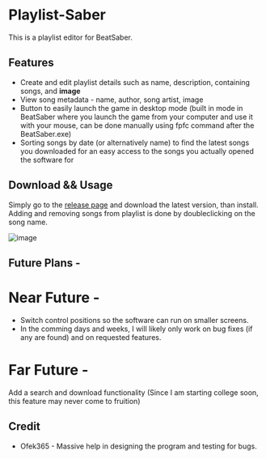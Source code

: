 # Playlist-Saber
This is a playlist editor for BeatSaber.

## Features

- Create and edit playlist details such as name, description, containing songs, and **image**
- View song metadata - name, author, song artist, image
- Button to easily launch the game in desktop mode (built in mode in BeatSaber where you launch the game from your computer and use it with your mouse, can be done manually using fpfc command after the BeatSaber.exe)
- Sorting songs by date (or alternatively name) to find the latest songs you downloaded for an easy access to the songs you actually opened the software for


## Download && Usage
Simply go to the [release page](https://github.com/Zoobumafu/Playlist-Saber/releases) and download the latest version, than install.
Adding and removing songs from playlist is done by doubleclicking on the song name.

![image](https://user-images.githubusercontent.com/81674290/135576115-2dc28c7c-0578-47ec-ba3f-103a58e5bb8e.png)

## Future Plans - 
# Near Future -
- Switch control positions so the software can run on smaller screens.
- In the comming days and weeks, I will likely only work on bug fixes (if any are found) and on requested features.

# Far Future - 
Add a search and download functionality (Since I am starting college soon, this feature may never come to fruition)

## Credit 

- Ofek365 - Massive help in designing the program and testing for bugs.
